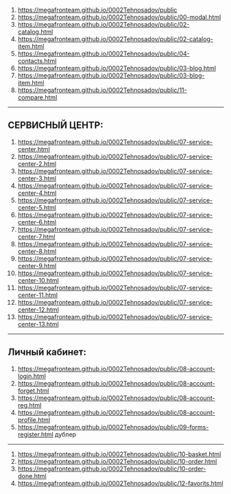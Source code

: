 1. https://megafronteam.github.io/0002Tehnosadov/public
1. https://megafronteam.github.io/0002Tehnosadov/public/00-modal.html
2. https://megafronteam.github.io/0002Tehnosadov/public/02-catalog.html
3. https://megafronteam.github.io/0002Tehnosadov/public/02-catalog-item.html
3. https://megafronteam.github.io/0002Tehnosadov/public/04-contacts.html
3. https://megafronteam.github.io/0002Tehnosadov/public/03-blog.html
3. https://megafronteam.github.io/0002Tehnosadov/public/03-blog-item.html
3. https://megafronteam.github.io/0002Tehnosadov/public/11-compare.html
----
СЕРВИСНЫЙ ЦЕНТР:
----
1. https://megafronteam.github.io/0002Tehnosadov/public/07-service-center.html
2. https://megafronteam.github.io/0002Tehnosadov/public/07-service-center-2.html
3. https://megafronteam.github.io/0002Tehnosadov/public/07-service-center-3.html
4. https://megafronteam.github.io/0002Tehnosadov/public/07-service-center-4.html
5. https://megafronteam.github.io/0002Tehnosadov/public/07-service-center-5.html
6. https://megafronteam.github.io/0002Tehnosadov/public/07-service-center-6.html
7. https://megafronteam.github.io/0002Tehnosadov/public/07-service-center-7.html
8. https://megafronteam.github.io/0002Tehnosadov/public/07-service-center-8.html
9. https://megafronteam.github.io/0002Tehnosadov/public/07-service-center-9.html
10. https://megafronteam.github.io/0002Tehnosadov/public/07-service-center-10.html
11. https://megafronteam.github.io/0002Tehnosadov/public/07-service-center-11.html
12. https://megafronteam.github.io/0002Tehnosadov/public/07-service-center-12.html
13. https://megafronteam.github.io/0002Tehnosadov/public/07-service-center-13.html
----
Личный кабинет:
----
1. https://megafronteam.github.io/0002Tehnosadov/public/08-account-login.html
2. https://megafronteam.github.io/0002Tehnosadov/public/08-account-forget.html
2. https://megafronteam.github.io/0002Tehnosadov/public/08-account-reg.html
2. https://megafronteam.github.io/0002Tehnosadov/public/08-account-profile.html
1. https://megafronteam.github.io/0002Tehnosadov/public/09-forms-register.html дублер
----

1. https://megafronteam.github.io/0002Tehnosadov/public/10-basket.html
1. https://megafronteam.github.io/0002Tehnosadov/public/10-order.html
1. https://megafronteam.github.io/0002Tehnosadov/public/10-order-done.html
1. https://megafronteam.github.io/0002Tehnosadov/public/12-favorits.html
